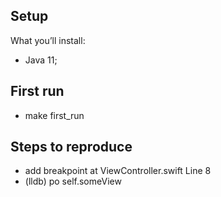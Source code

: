 ## Setup
What you’ll install:
- Java 11;

## First run
- make first_run

## Steps to reproduce
- add breakpoint at ViewController.swift Line 8
- (lldb) po self.someView
